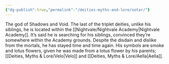 ```yaml
---
{"dg-publish":true,"permalink":"/deities-myths-and-lore/sotar/"}
---
```



The god of Shadows and Void. The last of the triplet deities, unlike his siblings, he is located within the [[Nightvale/Nightvale Academy\|Nightvale Academy]]. It’s said he is searching for his siblings, convinced they’re somewhere within the Academy grounds. Despite the disdain and dislike from the mortals, he has stayed time and time again. His symbols are smoke and lotus flowers, given he was made from a lotus flower by his parents; [[Deities, Myths & Lore/Velo\|Velo]] and [[Deities, Myths & Lore/Aella\|Aella]].

  
